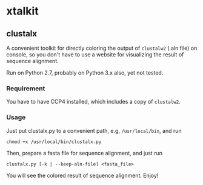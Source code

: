 # xtalkit

## clustalx

A convenient toolkit for directly coloring the output of `clustalw2` (.aln file) on console, so you don't have to use a website for visualizing the result of sequence alignment.

Run on Python 2.7, probably on Python 3.x also, yet not tested.

### Requirement

You have to have CCP4 installed, which includes a copy of `clustalw2`.

### Usage

Just put clustalx.py to a convenient path, e.g, `/usr/local/bin`, and run

```shell
chmod +x /usr/local/bin/clustalx.py
```

Then, prepare a fasta file for sequence alignment, and just run

```shell
clustalx.py [-k | --keep-aln-file] <fasta_file>
```

You will see the colored result of sequence alignment. Enjoy!
